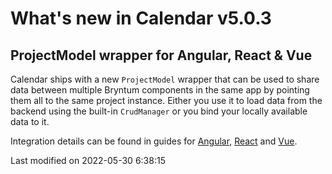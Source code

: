 # What's new in Calendar v5.0.3

## ProjectModel wrapper for Angular, React & Vue

Calendar ships with a new `ProjectModel` wrapper that can be used to share data between multiple Bryntum components in
the same app by pointing them all to the same project instance. Either you use it to load data from the backend using
the built-in `CrudManager` or you bind your locally available data to it. 

Integration details can be found in guides for
[Angular](#Calendar/guides/integration/angular/data-binding.md#binding-existing-data-to-the-project),
[React](#Calendar/guides/integration/react/data-binding.md#binding-existing-data-to-the-project) and
[Vue](#Calendar/guides/integration/vue/data-binding.md#binding-existing-data-to-the-project).


<p class="last-modified">Last modified on 2022-05-30 6:38:15</p>